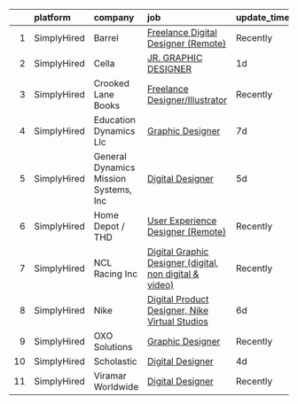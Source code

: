 

|    | platform    | company                               | job                                                                                                                                                                  | update_time   | location         |
|---:|:------------|:--------------------------------------|:---------------------------------------------------------------------------------------------------------------------------------------------------------------------|:--------------|:-----------------|
|  1 | SimplyHired | Barrel                                | [Freelance Digital Designer (Remote)](https://www.simplyhired.com/job/MGCRyov2xQUwFvyeVPo3X_2Pkf0su8Z9hur-fJBiZu61-G3q25sc8g?q=digital+designer)                     | Recently      | United States    |
|  2 | SimplyHired | Cella                                 | [JR. GRAPHIC DESIGNER](https://www.simplyhired.com/job/ZCidK_4gJpriGlko_AQmTKnyV8pasUVWYcG1GUkpdZt1StbCtO9tcw?q=digital+designer)                                    | 1d            | Remote           |
|  3 | SimplyHired | Crooked Lane Books                    | [Freelance Designer/Illustrator](https://www.simplyhired.com/job/7-oep-i_7yGCdk0DJ_OH2vzdbNj70sC1mFujxIhSI1Owd9RNnsIQkw?q=digital+designer)                          | Recently      | Remote           |
|  4 | SimplyHired | Education Dynamics Llc                | [Graphic Designer](https://www.simplyhired.com/job/Om3yykMqQ-pcdD9F_x3sNum30ZQgsU3mff-N29Z0VOLfReEcI83EVQ?q=digital+designer)                                        | 7d            | Remote           |
|  5 | SimplyHired | General Dynamics Mission Systems, Inc | [Digital Designer](https://www.simplyhired.com/job/0-EmRwDTSDdralTRz6uht57QfIEtOuBPjrDDdlvTWFkqfZijeWEoMA?q=digital+designer)                                        | 5d            | McLeansville, NC |
|  6 | SimplyHired | Home Depot / THD                      | [User Experience Designer (Remote)](https://www.simplyhired.com/job/LWplfATSij1PdWSSx17m9W_x6G6b4DHgI6o_wFXv_-ra-eYmrrQYOA?q=digital+designer)                       | Recently      | Atlanta, GA      |
|  7 | SimplyHired | NCL Racing Inc                        | [Digital Graphic Designer (digital, non digital & video)](https://www.simplyhired.com/job/oXhObrMFxAf-z9e8OkedaEi12i1xroNES4rfZJvCHdzPNiuzK16joA?q=digital+designer) | Recently      | Remote           |
|  8 | SimplyHired | Nike                                  | [Digital Product Designer, Nike Virtual Studios](https://www.simplyhired.com/job/AqMYh3RHe9_nPkvM1-BomXGyNXG_O6mnYm_Nx7olzLc2V8Ucx8SwXg?q=digital+designer)          | 6d            | Los Angeles, CA  |
|  9 | SimplyHired | OXO Solutions                         | [Graphic Designer](https://www.simplyhired.com/job/BXUyWLRJM5GqlXxmpwBw-g_A_qs7M6-f7IDZTvQqqHxFROKtKw3p1Q?q=digital+designer)                                        | Recently      | Adobe, AZ        |
| 10 | SimplyHired | Scholastic                            | [Digital Designer](https://www.simplyhired.com/job/IAFqYGdCK4b3e9swXw62lbuWtF1sbRyHcPCnjyW248DY8ywqHg2w1A?q=digital+designer)                                        | 4d            | Florida          |
| 11 | SimplyHired | Viramar Worldwide                     | [Digital Designer](https://www.simplyhired.com/job/pq0zgtgAAZenVQ0Izaj0nt7Ym2Y8jnThjyAt4jxCkjTBfPXVT5-hQA?q=digital+designer)                                        | Recently      | United States    |